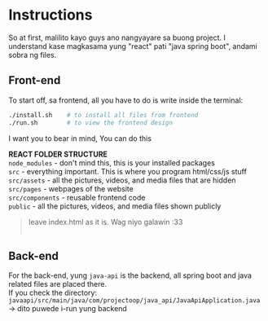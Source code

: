 # Instructions

So at first, malilito kayo guys ano nangyayare sa buong project. I understand kase magkasama yung "react" pati "java spring boot", andami sobra ng files. 


## Front-end
To start off, sa frontend, all you have to do is write inside the terminal:
```sh
./install.sh    # to install all files from frontend
./run.sh        # to view the frontend design
```

I want you to bear in mind, You can do this

**REACT FOLDER STRUCTURE**<br>
`node_modules` - don't mind this, this is your installed packages<br>
`src` - everything important. This is where you program html/css/js stuff<br>
`src/assets` - all the pictures, videos, and media files that are hidden<br>
`src/pages` - webpages of the website<br>
`src/components` - reusable frontend code <br>
`public` - all the pictures, videos, and media files shown publicly<br>
> leave index.html as it is. Wag niyo galawin :33
<br><br>
## Back-end
For the back-end, yung `java-api` is the backend, all spring boot and java related files are placed there. <br>
If you check the directory: <br> 
`javaapi/src/main/java/com/projectoop/java_api/JavaApiApplication.java` -> dito puwede i-run yung backend

 